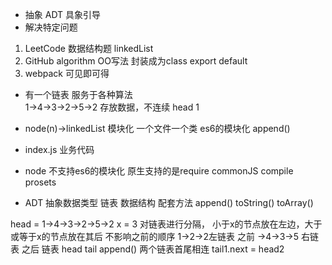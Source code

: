 - 抽象 ADT 具象引导
- 解决特定问题
 1. LeetCode 数据结构题
    linkedList
 2. GitHub algorithm OO写法
    封装成为class export default
 3. webpack 可见即可得

- 有一个链表  服务于各种算法  
1->4->3->2->5->2
存放数据，不连续
head 1
- node(n)->linkedList
  模块化 一个文件一个类
  es6的模块化
  append()

- index.js 
  业务代码

- node 不支持es6的模块化
  原生支持的是require commonJS
  compile prosets

- ADT 
  抽象数据类型
  链表 数据结构 配套方法
  append()
  toString()
  toArray()

head = 1->4->3->2->5->2  x = 3
对链表进行分隔， 小于x的节点放在左边，大于或等于x的节点放在其后 不影响之前的顺序
1->2->2左链表 之前 ->4->3->5 右链表 之后
链表 head tail  append()
两个链表首尾相连 tail1.next = head2
